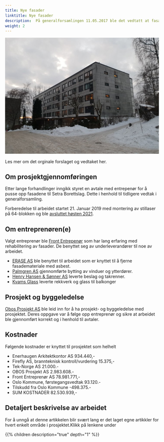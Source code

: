 ```yaml
---
title: Nye fasader
linktitle: Nye fasader
description:  På generalforsamlingen 11.05.2017 ble det vedtatt at fasadene skulle pusses opp. Det var over 40 år siden borettslaget ble bygget og tilstanden var langt fra optimal.
weight: 2
---
```


![Facade](fasade2.jpg "Originale fasader")

Les mer om det orginale forslaget og vedtaket her.

## Om prosjektgjennomføringen

Etter lange forhandlinger inngikk styret en avtale med entrepenør for å pusse opp fasadene til Setra Borettslag. Dette i henhold til tidligere vedtak i generalforsamling.

Forberedelse til arbeidet startet 21. Januar 2019 med montering av stillaser på 64-blokken og ble [avsluttet høsten 2021](https://frontent.no/beboerinformasjon/setra-borettslag/).

## Om entreprenøren(e)

Valgt entreprenør ble [Front Entrepenør](https://frontent.no/) som har lang erfaring med rehabilitering av fasader. De benyttet seg av underleverandører til noe av arbeidet.

- [ERASE AS](https://erase.no/) ble benyttet til arbeidet som er knyttet til å fjerne fasademateriale med asbest.
- [Palmgren AS](https://palmgren.as/) gjennomførte bytting av vinduer og ytterdører.
- [Henry Hansen & Sønner AS](https://www.hhansen.no/) leverte beslag og takrenner.
- [Kvams Glass](https://kvamsglass.no/) leverte rekkverk og glass til balkonger

## Prosjekt og byggeledelse

[Obos Prosjekt AS](https://nye.obos.no/bedrift/prosjektledelse/) ble leid inn for å ha prosjekt- og byggeledelse med prosjektet. Deres oppgave var å følge opp entreprenør og sikre at arbeidet ble gjennomført korrekt og i henhold til avtaler.

## Kostnader

Følgende kostnader er knyttet til prosjektet som helhelt

- Enerhaugen Arkitektkontor AS 934.440,-
- Firefly AS, brannteknisk kontroll/vurdering 15.375,-
- Tek-Norge AS 21.000.-
- OBOS Prosjekt AS 2.983.608.-
- Front Entreprenør AS 78.981.771,-
- Oslo Kommune, førstegangsvedtak 93.120.-
- Tilskudd fra Oslo Kommune -498.375.-
- SUM KOSTNADER 82.530.939,-
 
## Detaljert beskrivelse av arbeidet

For å unngå at denne artikkelen blir svært lang er det laget egne artikkler for hvert enkelt område i prosjektet.Klikk på lenkene under

{{% children description="true" depth="1" %}}
